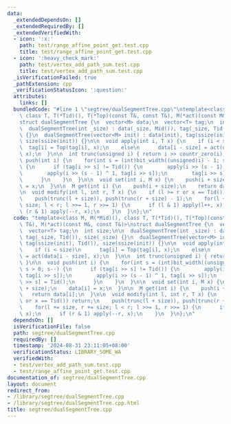 ```yaml
---
data:
  _extendedDependsOn: []
  _extendedRequiredBy: []
  _extendedVerifiedWith:
  - icon: ':x:'
    path: test/range_affine_point_get.test.cpp
    title: test/range_affine_point_get.test.cpp
  - icon: ':heavy_check_mark:'
    path: test/vertex_add_path_sum.test.cpp
    title: test/vertex_add_path_sum.test.cpp
  _isVerificationFailed: true
  _pathExtension: cpp
  _verificationStatusIcon: ':question:'
  attributes:
    links: []
  bundledCode: "#line 1 \"segtree/dualSegmentTree.cpp\"\ntemplate<class M, M(*Mid)(),\
    \ class T, T(*Tid)(), T(*Top)(const T&, const T&), M(*act)(const M&, const T&)>\n\
    struct dualSegmentTree {\n  vector<M> data;\n  vector<T> tag;\n  int size;\n\n\
    \  dualSegmentTree(int _size) : data(_size, Mid()), tag(_size, Tid()), size(_size)\
    \ {}\n  dualSegmentTree(vector<M> init) : data(init), tag(ssize(init), Tid()),\
    \ size(ssize(init)) {}\n\n  void apply(int i, T x) {\n    if (i < size)\n    \
    \  tag[i] = Top(tag[i], x);\n    else\n      data[i - size] = act(data[i - size],\
    \ x);\n  }\n\n  int trunc(unsigned i) { return i >> countr_zero(i); }\n\n  void\
    \ push(int i) {\n    for(int s = (int)bit_width((unsigned)i) - 1; s > 0; s--)\
    \ {\n      if (tag[i >> s] != Tid()) {\n        apply(i >> (s - 1), tag[i >> s]);\n\
    \        apply(i >> (s - 1) ^ 1, tag[i >> s]);\n        tag[i >> s] = Tid();\n\
    \      }\n    }\n  }\n\n  void set(int i, M x) {\n    push(i + size);\n    data[i]\
    \ = x;\n  }\n\n  M get(int i) {\n    push(i + size);\n    return data[i];\n  }\n\
    \n  void modify(int l, int r, T x) {\n    if (l >= r or x == Tid()) return;\n\
    \    push(trunc(l + size)), push(trunc(r + size) - 1);\n    for(l += size, r +=\
    \ size; l < r; l >>= 1, r >>= 1) {\n      if (l & 1) apply(l++, x);\n      if\
    \ (r & 1) apply(--r, x);\n    }\n  }\n};\n"
  code: "template<class M, M(*Mid)(), class T, T(*Tid)(), T(*Top)(const T&, const\
    \ T&), M(*act)(const M&, const T&)>\nstruct dualSegmentTree {\n  vector<M> data;\n\
    \  vector<T> tag;\n  int size;\n\n  dualSegmentTree(int _size) : data(_size, Mid()),\
    \ tag(_size, Tid()), size(_size) {}\n  dualSegmentTree(vector<M> init) : data(init),\
    \ tag(ssize(init), Tid()), size(ssize(init)) {}\n\n  void apply(int i, T x) {\n\
    \    if (i < size)\n      tag[i] = Top(tag[i], x);\n    else\n      data[i - size]\
    \ = act(data[i - size], x);\n  }\n\n  int trunc(unsigned i) { return i >> countr_zero(i);\
    \ }\n\n  void push(int i) {\n    for(int s = (int)bit_width((unsigned)i) - 1;\
    \ s > 0; s--) {\n      if (tag[i >> s] != Tid()) {\n        apply(i >> (s - 1),\
    \ tag[i >> s]);\n        apply(i >> (s - 1) ^ 1, tag[i >> s]);\n        tag[i\
    \ >> s] = Tid();\n      }\n    }\n  }\n\n  void set(int i, M x) {\n    push(i\
    \ + size);\n    data[i] = x;\n  }\n\n  M get(int i) {\n    push(i + size);\n \
    \   return data[i];\n  }\n\n  void modify(int l, int r, T x) {\n    if (l >= r\
    \ or x == Tid()) return;\n    push(trunc(l + size)), push(trunc(r + size) - 1);\n\
    \    for(l += size, r += size; l < r; l >>= 1, r >>= 1) {\n      if (l & 1) apply(l++,\
    \ x);\n      if (r & 1) apply(--r, x);\n    }\n  }\n};\n"
  dependsOn: []
  isVerificationFile: false
  path: segtree/dualSegmentTree.cpp
  requiredBy: []
  timestamp: '2024-08-31 23:11:05+08:00'
  verificationStatus: LIBRARY_SOME_WA
  verifiedWith:
  - test/vertex_add_path_sum.test.cpp
  - test/range_affine_point_get.test.cpp
documentation_of: segtree/dualSegmentTree.cpp
layout: document
redirect_from:
- /library/segtree/dualSegmentTree.cpp
- /library/segtree/dualSegmentTree.cpp.html
title: segtree/dualSegmentTree.cpp
---
```

